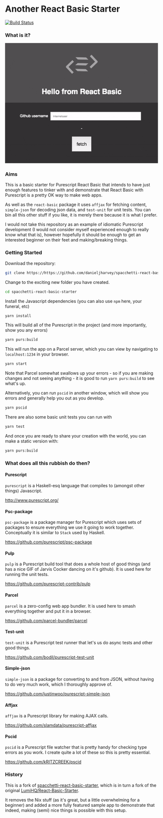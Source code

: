 # Another React Basic Starter

[![Build Status](https://travis-ci.org/danieljharvey/spacchetti-react-basic-starter.svg?branch=master)](https://travis-ci.org/danieljharvey/spacchetti-react-basic-starter)

### What is it?

![Demonstration of app](./static/demo.gif)

### Aims

This is a basic starter for Purescript React Basic that intends to have just enough features to tinker with and demonstrate that React Basic with Purescript is a pretty OK way to make web apps.

As well as the `react-basic` package it uses `affjax` for fetching content, `simple-json` for decoding json data, and `test-unit` for unit tests. You can bin all this other stuff if you like, it is merely there because it is what I prefer.

I would not take this repository as an example of idiomatic Purescript development (I would not consider myself experienced enough to really know what that is), however hopefully it should be enough to get an interested beginner on their feet and making/breaking things.

### Getting Started

Download the repository:

```bash
git clone https://https://github.com/danieljharvey/spacchetti-react-basic-starter
```

Change to the exciting new folder you have created.

```bash
cd spacchetti-react-basic-starter
```

Install the Javascript dependencies (you can also use `npm` here, your funeral, etc)

```bash
yarn install
```

This will build all of the Purescript in the project (and more importantly, show you any errors)

```bash
yarn purs:build
```

This will run the app on a Parcel server, which you can view by navigating to `localhost:1234` in your browser.

```bash
yarn start
```

Note that Parcel somewhat swallows up your errors - so if you are making changes and not seeing anything - it is good to run `yarn purs:build` to see what's up.

Alternatively, you can run `pscid` in another window, which will show you errors and generally help you out as you develop.

```bash
yarn pscid
```

There are also some basic unit tests you can run with

```bash
yarn test
```

And once you are ready to share your creation with the world, you can make a static version with:

```bash
yarn purs:build
```

### What does all this rubbish do then?

#### Purescript

`purescript` is a Haskell-esq language that compiles to (amongst other things) Javascript.

<http://www.purescript.org/>

#### Psc-package

`psc-package` is a package manager for Purescript which uses sets of packages to ensure everything we use it going to work together. Conceptually it is similar to `Stack` used by Haskell.

<https://github.com/purescript/psc-package>

#### Pulp

`pulp` is a Purescript build tool that does a whole host of good things (and has a nice GIF of Jarvis Cocker dancing on it's github). It is used here for running the unit tests.

<https://github.com/purescript-contrib/pulp>

#### Parcel

`parcel` is a zero-config web app bundler. It is used here to smash everything together and put it in a browser.

<https://github.com/parcel-bundler/parcel>

#### Test-unit

`test-unit` is a Purescript test runner that let's us do async tests and other good things.

<https://github.com/bodil/purescript-test-unit>

#### Simple-json

`simple-json` is a package for converting to and from JSON, without having to do very much work, which I thoroughly approve of.

<https://github.com/justinwoo/purescript-simple-json>

#### Affjax

`affjax` is a Purescript library for making AJAX calls.

<https://github.com/slamdata/purescript-affjax>

#### Pscid

`pscid` is a Purescript file watcher that is pretty handy for checking type errors as you work. I create quite a lot of these so this is pretty essential.

<https://github.com/kRITZCREEK/pscid>

### History

This is a fork of [spacchetti-react-basic-starter](https://github.com/justinwoo/spacchetti-react-basic-starter), which is in turn a fork of the original [LumiHQ/React-Basic-Starter](https://github.com/lumihq/react-basic-starter).

It removes the Nix stuff (as it's great, but a little overwhelming for a beginner) and added a more fully featured sample app to demonstrate that indeed, making (semi) nice things is possible with this setup.
